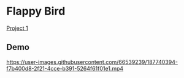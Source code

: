 # Flappy Bird
[Project 1](https://cs50.harvard.edu/games/2018/projects/1/)

## Demo


https://user-images.githubusercontent.com/66539239/187740394-f7b400d8-2f21-4cce-b391-5264f61f01e1.mp4

